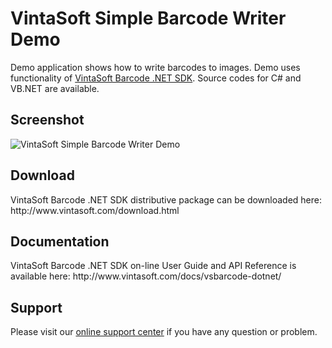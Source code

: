 <h1>VintaSoft Simple Barcode Writer Demo</h1>

Demo application shows how to write barcodes to images. Demo uses functionality of <a href="http://www.vintasoft.com/vsbarcode-dotnet-index.html">VintaSoft Barcode .NET SDK</a>. Source codes for C# and VB.NET are available.

<h2>Screenshot</h2>
<img src=http://www.vintasoft.com/images/screenshots/barcode/vintasoft-simple-barcode-writer-demo.png alt="VintaSoft Simple Barcode Writer Demo">


<h2>Download</h2>
VintaSoft Barcode .NET SDK distributive package can be downloaded here: http://www.vintasoft.com/download.html


<h2>Documentation</h2>
VintaSoft Barcode .NET SDK on-line User Guide and API Reference is available here: http://www.vintasoft.com/docs/vsbarcode-dotnet/


<h2>Support</h2>
Please visit our <a href="https://www.vintasoft.com/support/">online support center</a> if you have any question or problem.
